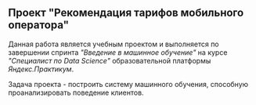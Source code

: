 ## Проект "Рекомендация тарифов мобильного оператора"
Данная работа является учебным проектом и выполняется по завершении спринта _"Введение в машинное обучение"_ на курсе _"Специалист по Data Science"_ образовательной платформы _Яндекс.Практикум_.    

Задача проекта - построить систему машинного обучения, способную проанализировать поведение клиентов.
